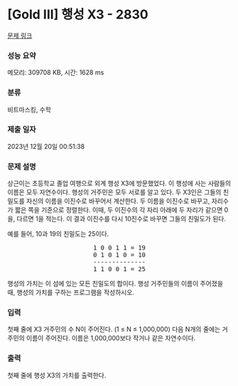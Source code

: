 # [Gold III] 행성 X3 - 2830 

[문제 링크](https://www.acmicpc.net/problem/2830) 

### 성능 요약

메모리: 309708 KB, 시간: 1628 ms

### 분류

비트마스킹, 수학

### 제출 일자

2023년 12월 20일 00:51:38

### 문제 설명

<p>상근이는 초등학교 졸업 여행으로 외계 행성 X3에 방문했었다. 이 행성에 사는 사람들의 이름은 모두 자연수이다. 행성의 거주민은 모두 서로를 알고 있다. 두 X3인은 그들의 친밀도를 자신의 이름을 이진수로 바꾸어서 계산한다. 두 이름을 이진수로 바꾸고, 자리수가 짧은 쪽을 기준으로 정렬한다. 이때, 두 이진수의 각 자리 아래에 두 자리가 같으면 0을, 다르면 1을 적는다. 이 결과 이진수를 다시 10진수로 바꾸면 그들의 친밀도가 된다.</p>

<p>예를 들어, 10과 19의 친밀도는 25이다.</p>

<pre style="text-align: center;">1 0 0 1 1 = 19
0 1 0 1 0 = 10
--------------
1 1 0 0 1 = 25
</pre>

<p>행성의 가치는 이 섬에 있는 모든 친밀도의 합이다. 행성 거주민들의 이름이 주어졌을 때, 행성의 가치를 구하는 프로그램을 작성하시오.</p>

### 입력 

 <p>첫째 줄에 X3 거주민의 수 N이 주어진다. (1 ≤ N ≤ 1,000,000) 다음 N개의 줄에는 거주민의 이름이 주어진다. 이름은 1,000,000보다 작거나 같은 자연수이다.</p>

### 출력 

 <p>첫째 줄에 행성 X3의 가치를 출력한다.</p>

